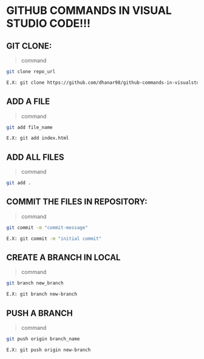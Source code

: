 # GITHUB COMMANDS IN VISUAL STUDIO CODE!!!

## GIT CLONE:
> command
```bash
git clone repo_url

E.X: git clone https://github.com/dhanar98/github-commands-in-visualstudio-code.git
```

## ADD A FILE
> command
```bash
git add file_name

E.X: git add index.html
```

## ADD ALL FILES
> command

```bash
git add .
```

## COMMIT THE FILES IN REPOSITORY:

> command

```bash
git commit -m "commit-message"

E.X: git commit -m "initial commit"
```
## CREATE A BRANCH IN LOCAL

> command

```bash
git branch new_branch

E.X: git branch new-branch
```
## PUSH A BRANCH

> command

```bash
git push origin branch_name

E.X: git push origin new-branch
```